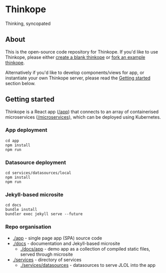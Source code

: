 # Thinkope
Thinking, syncopated

## About
This is the open-source code repository for Thinkope.  If you'd like to use Thinkope, please either [create a blank thinkope]() or [fork an example thinkope]().

Alternatively if you'd like to develop components/views for app, or instantiate your own Thinkope server, please read the [Getting started](#getting-started) section below.

## Getting started
Thinkope is a React app ([/app](/app)) that connects to an array of containerised microservices ([/microservices](/microservices)), which can be deployed using Kubernetes.

### App deployment
```
cd app
npm install
npm run
```

### Datasource deployment
```
cd services/datasources/local
npm install
npm run
```

### Jekyll-based microsite
```
cd docs
bundle install
bundler exec jekyll serve --future
```

### Repo organisation
* [./app](./app) - single page app (SPA) source code
* [./docs](./docs) - documentation and Jekyll-based microsite
  * [./docs/app](./docs/app) - demo app as a collection of compiled static files, served through microsite
* [./services](./services) - directory of services
  * [./services/datasources](./services/datasources) - datasources to serve JLOL into the app

